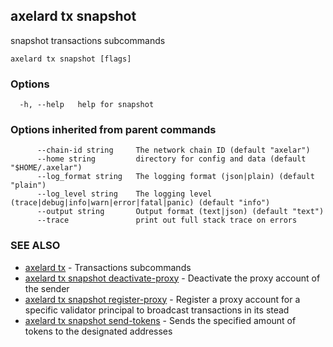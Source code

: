 ## axelard tx snapshot

snapshot transactions subcommands

```
axelard tx snapshot [flags]
```

### Options

```
  -h, --help   help for snapshot
```

### Options inherited from parent commands

```
      --chain-id string     The network chain ID (default "axelar")
      --home string         directory for config and data (default "$HOME/.axelar")
      --log_format string   The logging format (json|plain) (default "plain")
      --log_level string    The logging level (trace|debug|info|warn|error|fatal|panic) (default "info")
      --output string       Output format (text|json) (default "text")
      --trace               print out full stack trace on errors
```

### SEE ALSO

- [axelard tx](/cli-docs/v0_31_0/axelard_tx) - Transactions subcommands
- [axelard tx snapshot deactivate-proxy](/cli-docs/v0_31_0/axelard_tx_snapshot_deactivate-proxy) - Deactivate the proxy account of the sender
- [axelard tx snapshot register-proxy](/cli-docs/v0_31_0/axelard_tx_snapshot_register-proxy) - Register a proxy account for a specific validator principal to broadcast transactions in its stead
- [axelard tx snapshot send-tokens](/cli-docs/v0_31_0/axelard_tx_snapshot_send-tokens) - Sends the specified amount of tokens to the designated addresses

